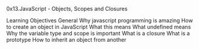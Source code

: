 0x13.JavaScript - Objects, Scopes and Closures

Learning Objectives
General
Why javascript programming is amazing
How to create an object in JavaScript
What this means
What undefined means
Why the variable type and scope is important
What is a closure
What is a prototype
How to inherit an object from another
